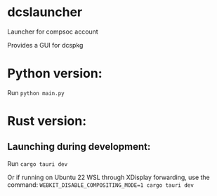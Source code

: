 # dcslauncher
Launcher for compsoc account

Provides a GUI for dcspkg

# Python version:
Run
`python main.py`

# Rust version:
## Launching during development:
Run
`cargo tauri dev`

Or if running on Ubuntu 22 WSL through XDisplay forwarding, use the command:
`WEBKIT_DISABLE_COMPOSITING_MODE=1 cargo tauri dev`